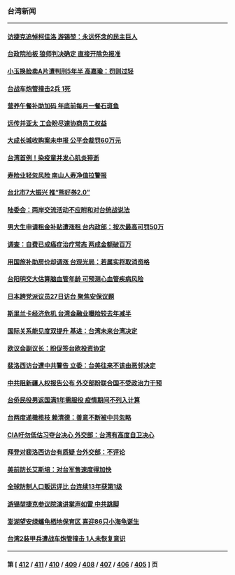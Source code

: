 ### 台湾新闻
---
#### [访捷克追悼柯佳洛 游锡堃：永远怀念的民主巨人](../../pages/ncid1349361/n13786242.md) 
#### [台政院拍板 狼师判决确定 直接开除免报准](../../pages/ncid1349361/n13786251.md) 
#### [小玉换脸卖A片遭判刑5年半 高嘉瑜：罚则过轻](../../pages/ncid1349361/n13786233.md) 
#### [台战车炮管撞击2兵 1死](../../pages/ncid1349361/n13786268.md) 
#### [营养午餐补助加码 年底前每月一餐石斑鱼](../../pages/ncid1349361/n13786245.md) 
#### [远传并亚太 工会盼尽速协商员工权益](../../pages/ncid1349361/n13786240.md) 
#### [大成长城收购案未申报 公平会裁罚60万元](../../pages/ncid1349361/n13786239.md) 
#### [台湾首例！染疫童并发心肌炎猝逝](../../pages/ncid1349361/n13786180.md) 
#### [寿险业轻忽风险 南山人寿净值拉警报](../../pages/ncid1349361/n13786201.md) 
#### [台北市7大振兴 推“熊好券2.0”](../../pages/ncid1349361/n13786110.md) 
#### [陆委会：两岸交流活动不应附和对台统战说法](../../pages/ncid1349361/n13786179.md) 
#### [男大生申请租金补贴遭涨租 台内政部：按次最高可罚50万](../../pages/ncid1349361/n13786116.md) 
#### [调查：自费已成癌症治疗常态 两成金额破百万](../../pages/ncid1349361/n13786107.md) 
#### [用国旅补助房价却调涨 台观光局：若属实将取消资格](../../pages/ncid1349361/n13786117.md) 
#### [台阳明交大估算脑血管年龄 可预测心血管疾病风险](../../pages/ncid1349361/n13786122.md) 
#### [日本跨党派议员27日访台 聚焦安保议题](../../pages/ncid1349361/n13786119.md) 
#### [斯里兰卡经济危机 台湾金融业曝险较去年减半](../../pages/ncid1349361/n13786121.md) 
#### [国际关系能见度双提升 基进：台湾未来台湾决定](../../pages/ncid1349361/n13786141.md) 
#### [欧议会副议长：盼促签台欧投资协定](../../pages/ncid1349361/n13786124.md) 
#### [裴洛西访台遭中共警告 立委：台美往来不该由恶邻决定](../../pages/ncid1349361/n13786105.md) 
#### [中共阻新疆人权报告公布 外交部盼联合国不受政治力干预](../../pages/ncid1349361/n13786130.md) 
#### [台侨民役男返国满1年需服役 疫情期间不列入计算](../../pages/ncid1349361/n13786131.md) 
#### [台两度递橄榄枝 赖清德：善意不断被中共忽略](../../pages/ncid1349361/n13786080.md) 
#### [CIA吁勿低估习夺台决心 外交部：台湾有高度自卫决心](../../pages/ncid1349361/n13786065.md) 
#### [拜登对裴洛西访台有质疑 台外交部：不评论](../../pages/ncid1349361/n13786087.md) 
#### [美前防长艾斯培：对台军售速度得加快](../../pages/ncid1349361/n13786095.md) 
#### [全球防制人口贩运评比 台连续13年获第1级](../../pages/ncid1349361/n13785780.md) 
#### [游锡堃捷克参议院演讲掌声如雷 中共跳脚](../../pages/ncid1349361/n13785768.md) 
#### [澎湖望安绿蠵龟栖地保育区 喜迎86只小海龟诞生](../../pages/ncid1349361/n13786019.md) 
#### [台湾2装甲兵遭战车炮管撞击  1人未恢复意识](../../pages/ncid1349361/n13785871.md) 

---
#### 第 [ [412](./412.md) / [411](./411.md) / [410](./410.md) / [409](./409.md) / [408](./408.md) / [407](./407.md) / [406](./406.md) / [405](./405.md) ] 页
